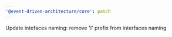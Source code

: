 ```yaml
---
'@event-driven-architecture/core': patch
---
```


Update intefaces naming: remove 'I' prefix from interfaces naming
